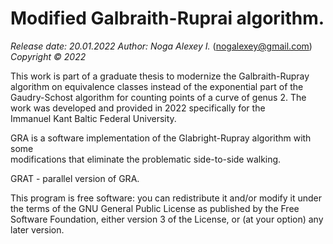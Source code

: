 # Modified Galbraith-Ruprai algorithm.
*Release date: 20.01.2022*
*Author: Noga Alexey I.* (nogalexey@gmail.com)
*Copyright :copyright: 2022*

This work is part of a graduate thesis to modernize the Galbraith-Rupray 
algorithm on equivalence classes instead of the exponential part of 
the Gaudry-Schost algorithm for counting points of a curve of genus 2.
The work was developed and provided in 2022 specifically for the  
Immanuel Kant Baltic Federal University.

GRA is a software implementation of the Glabright-Rupray algorithm with some  
modifications that eliminate the problematic side-to-side walking.  

GRAT - parallel version of GRA.

This program is free software: you can redistribute it and/or modify
it under the terms of the GNU General Public License as published by
the Free Software Foundation, either version 3 of the License, or
(at your option) any later version.